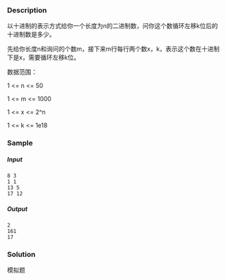 ### Description

以十进制的表示方式给你一个长度为n的二进制数，问你这个数循环左移k位后的十进制数是多少。

先给你长度n和询问的个数m，接下来m行每行两个数x，k，表示这个数在十进制下是x，需要循环左移k位。

数据范围：

1 <= n <= 50 

1 <= m <= 1000

1 <= x <= 2^n

1 <= k <= 1e18

### Sample

##### Input

```
8 3
1 1
13 5
17 12
```

##### Output

```
2
161
17
```

### Solution

模拟题
